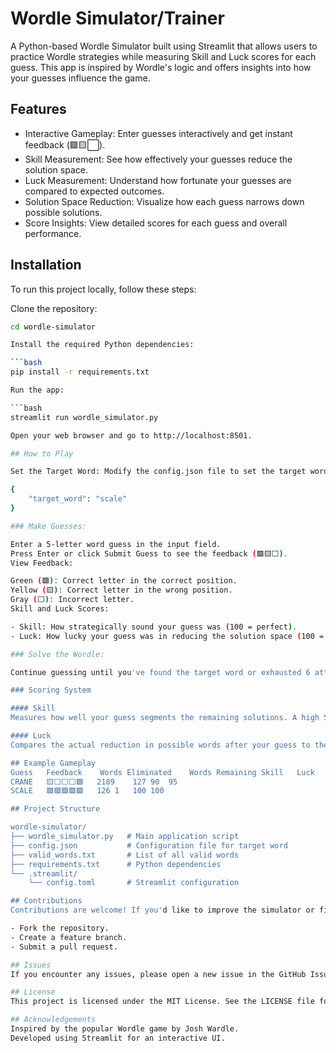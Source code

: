 # Wordle Simulator/Trainer

A Python-based Wordle Simulator built using Streamlit that allows users to practice Wordle strategies while measuring Skill and Luck scores for each guess. This app is inspired by Wordle's logic and offers insights into how your guesses influence the game.

## Features
- Interactive Gameplay: Enter guesses interactively and get instant feedback (🟩🟨⬜).
- Skill Measurement: See how effectively your guesses reduce the solution space.
- Luck Measurement: Understand how fortunate your guesses are compared to expected outcomes.
- Solution Space Reduction: Visualize how each guess narrows down possible solutions.
- Score Insights: View detailed scores for each guess and overall performance.

## Installation
To run this project locally, follow these steps:

Clone the repository:

```bash git clone https://github.com/your-username/wordle-simulator.git
cd wordle-simulator

Install the required Python dependencies:

```bash
pip install -r requirements.txt

Run the app:

```bash
streamlit run wordle_simulator.py

Open your web browser and go to http://localhost:8501.

## How to Play

Set the Target Word: Modify the config.json file to set the target word for your game.

{
    "target_word": "scale"
}

### Make Guesses:

Enter a 5-letter word guess in the input field.
Press Enter or click Submit Guess to see the feedback (🟩🟨⬜).
View Feedback:

Green (🟩): Correct letter in the correct position.
Yellow (🟨): Correct letter in the wrong position.
Gray (⬜): Incorrect letter.
Skill and Luck Scores:

- Skill: How strategically sound your guess was (100 = perfect).
- Luck: How lucky your guess was in reducing the solution space (100 = very lucky).

### Solve the Wordle:

Continue guessing until you've found the target word or exhausted 6 attempts.

### Scoring System

#### Skill
Measures how well your guess segments the remaining solutions. A high Skill score indicates that your guess divides the remaining words into many distinct patterns.

#### Luck
Compares the actual reduction in possible words after your guess to the expected reduction. A higher Luck score means your guess was fortunate compared to statistical averages.

## Example Gameplay
Guess	Feedback	Words Eliminated	Words Remaining	Skill	Luck
CRANE	🟨⬜⬜⬜🟩	2189	127	90	95
SCALE	🟩🟩🟩🟩🟩	126	1	100	100

## Project Structure

wordle-simulator/
├── wordle_simulator.py   # Main application script
├── config.json           # Configuration file for target word
├── valid_words.txt       # List of all valid words
├── requirements.txt      # Python dependencies
└── .streamlit/
    └── config.toml       # Streamlit configuration

## Contributions
Contributions are welcome! If you'd like to improve the simulator or fix any bugs, feel free to:

- Fork the repository.
- Create a feature branch.
- Submit a pull request.

## Issues
If you encounter any issues, please open a new issue in the GitHub Issues section.

## License
This project is licensed under the MIT License. See the LICENSE file for details.

## Acknowledgements
Inspired by the popular Wordle game by Josh Wardle.
Developed using Streamlit for an interactive UI.
